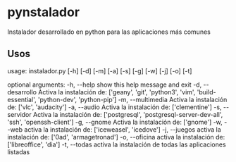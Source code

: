pynstalador
===========

Instalador desarrollado en python para las aplicaciones más comunes

Usos
----

usage: instalador.py [-h] [-d] [-m] [-a] [-s] [-g] [-w] [-j] [-o] [-t]

optional arguments:
-h, --help        show this help message and exit
-d, --desarrollo  Activa la instalación de: ['geany', 'git', 'python3', 'vim', 'build-essential', 'python-dev', 'python-pip']
-m, --multimedia  Activa la instalación de: ['vlc', 'audacity']
-a, --audio       Activa la instalación de: ['clementine']
-s, --servidor    Activa la instalación de: ['postgresql', 'postgresql-server-dev-all', 'ssh', 'openssh-client']
-g, --gnome       Activa la instalación de: ['gnome']
-w, --web         activa la instalación de: ['iceweasel', 'icedove']
-j, --juegos      activa la instalación de: ['0ad', 'armagetronad']
-o, --oficina     activa la instalación de: ['libreoffice', 'dia']
-t, --todas       activa la instalación de todas las aplicaciones listadas
